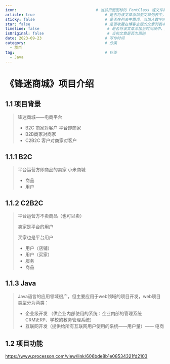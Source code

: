 ```yaml
---
icon:                                   # 当前页面图标的 FontClass 或文件路径
article: true                               # 是否将该文章添加至文章列表中，默认true
sticky: false                               # 是否在列表中置顶。当填入数字时，数字越大，排名越靠前 ，默认false
star: false                                 # 是否收藏在博客主题的文章列表中。当填入数字时，数字越大，排名越靠前，默认false。
timeline: false                              # 是否将该文章添加至时间线中，默认true
isOriginal: false                            # 当前文章是否为原创
date: 2023-09-23                            # 写作时间
category:                                   # 分类
  - 项目
tag:                                        # 标签
  - Java
---
```


# 《锋迷商城》项目介绍

## 1.1 项目背景

> 锋迷商城——电商平台
>
> - B2C 商家对客户   平台即商家
> - B2B商家对商家
> - C2B2C 客户对商家对客户

<!-- more -->

## 1.1.1 B2C

> 平台运营方即商品的卖家    小米商城
>
> - 商品
> - 用户

## 1.1.2 C2B2C

> 平台运营方不卖商品（也可以卖）
>
> 卖家是平台的用户
>
> 买家也是平台用户
>
> - 用户（店铺）
> - 用户（买家）
> - 服务
> - 商品

## 1.1.3 Java

> Java语言的应用领域很广，但主要应用于web领域的项目开发，web项目类型分为两类：
>
> - 企业级开发 （供企业内部使用的系统：企业内部的管理系统CRM\ERP、学校的教务管理系统）
> - 互联网开发（提供给所有互联网用户使用的系统——用户量）—— 电商



## 1.2 项目功能

https://www.processon.com/view/link/606bde8b1e08534321fd2103

